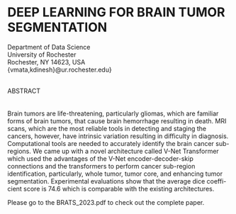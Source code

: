 # DEEP LEARNING FOR BRAIN TUMOR SEGMENTATION

Department of Data Science <br>
University of Rochester <br>
Rochester, NY 14623, USA <br>
{vmata,kdinesh}@ur.rochester.edu} <br> <br>

ABSTRACT <br> <br> <br>
Brain tumors are life-threatening, particularly gliomas, which are familiar forms
of brain tumors, that cause brain hemorrhage resulting in death. MRI scans, which
are the most reliable tools in detecting and staging the cancers, however, have
intrinsic variation resulting in difficulty in diagnosis. Computational tools are
needed to accurately identify the brain cancer sub-regions. We came up with a
novel architecture called V-Net Transformer which used the advantages of the
V-Net encoder-decoder-skip connections and the transformers to perform cancer
sub-region identification, particularly, whole tumor, tumor core, and enhancing
tumor segmentation. Experimental evaluations show that the average dice coeffi-
cient score is 74.6 which is comparable with the existing architectures.

Please go to the BRATS_2023.pdf to check out the complete paper.
